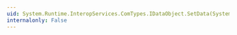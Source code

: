 ```yaml
---
uid: System.Runtime.InteropServices.ComTypes.IDataObject.SetData(System.Runtime.InteropServices.ComTypes.FORMATETC@,System.Runtime.InteropServices.ComTypes.STGMEDIUM@,System.Boolean)
internalonly: False
---
```

